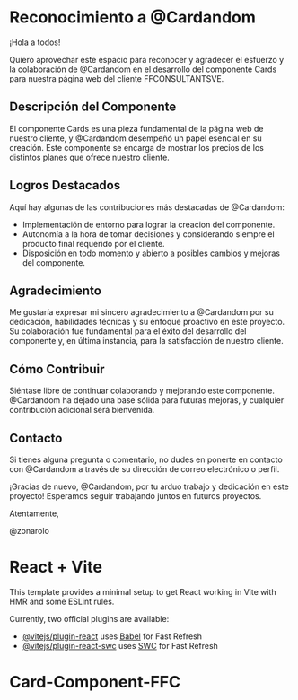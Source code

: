 # Reconocimiento a @Cardandom

¡Hola a todos!

Quiero aprovechar este espacio para reconocer y agradecer el esfuerzo y la colaboración de @Cardandom en el desarrollo del componente Cards para nuestra página web del cliente FFCONSULTANTSVE.

## Descripción del Componente

El componente Cards es una pieza fundamental de la página web de nuestro cliente, y @Cardandom desempeñó un papel esencial en su creación. Este componente se encarga de mostrar los precios de los distintos planes que ofrece nuestro cliente.

## Logros Destacados

Aquí hay algunas de las contribuciones más destacadas de @Cardandom:

- Implementación de entorno para lograr la creacion del componente.
- Autonomía a la hora de tomar decisiones y considerando siempre el producto final requerido por el cliente.
- Disposición en todo momento y abierto a posibles cambios y mejoras del componente.

## Agradecimiento

Me gustaría expresar mi sincero agradecimiento a @Cardandom por su dedicación, habilidades técnicas y su enfoque proactivo en este proyecto. Su colaboración fue fundamental para el éxito del desarrollo del componente y, en última instancia, para la satisfacción de nuestro cliente.

## Cómo Contribuir

Siéntase libre de continuar colaborando y mejorando este componente. @Cardandom ha dejado una base sólida para futuras mejoras, y cualquier contribución adicional será bienvenida.

## Contacto

Si tienes alguna pregunta o comentario, no dudes en ponerte en contacto con @Cardandom a través de su dirección de correo electrónico o perfil.

¡Gracias de nuevo, @Cardandom, por tu arduo trabajo y dedicación en este proyecto! Esperamos seguir trabajando juntos en futuros proyectos.

Atentamente,

@zonarolo


# React + Vite

This template provides a minimal setup to get React working in Vite with HMR and some ESLint rules.

Currently, two official plugins are available:

- [@vitejs/plugin-react](https://github.com/vitejs/vite-plugin-react/blob/main/packages/plugin-react/README.md) uses [Babel](https://babeljs.io/) for Fast Refresh
- [@vitejs/plugin-react-swc](https://github.com/vitejs/vite-plugin-react-swc) uses [SWC](https://swc.rs/) for Fast Refresh
# Card-Component-FFC
